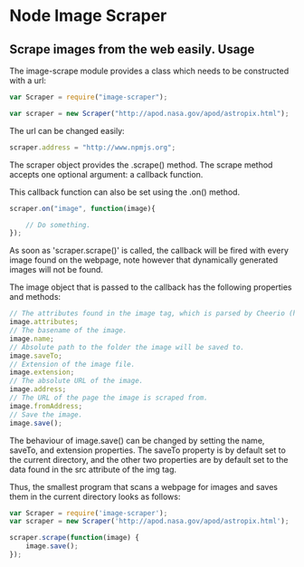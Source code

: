 Node Image Scraper
========================
Scrape images from the web easily.
Usage
------------------------
The image-scrape module provides a class which needs to be constructed with a url:
```JavaScript
var Scraper = require("image-scraper");

var scraper = new Scraper("http://apod.nasa.gov/apod/astropix.html");
```
The url can be changed easily:
```JavaScript
scraper.address = "http://www.npmjs.org";
```
The scraper object provides the .scrape() method.
The scrape method accepts one optional argument: a callback function.

This callback function can also be set using the .on() method.

```JavaScript
scraper.on("image", function(image){

	// Do something.	
});
```
As soon as 'scraper.scrape()' is called, the callback will be fired with every image found on the webpage, note however that dynamically generated images will not be found.

The image object that is passed to the callback has the following properties and methods:
```JavaScript
// The attributes found in the image tag, which is parsed by Cheerio (https://npmjs.org/package/cheerio).
image.attributes;
// The basename of the image.
image.name;
// Absolute path to the folder the image will be saved to.
image.saveTo;
// Extension of the image file.
image.extension;
// The absolute URL of the image.
image.address;
// The URL of the page the image is scraped from.
image.fromAddress;
// Save the image.
image.save();
```
The behaviour of image.save() can be changed by setting the name, saveTo, and extension properties.
The saveTo property is by default set to the current directory, and the other two properties are by default set to the data found in the src attribute of the img tag.

Thus, the smallest program that scans a webpage for images and saves them in the current directory looks as follows:
```JavaScript
var Scraper = require('image-scraper');
var scraper = new Scraper('http://apod.nasa.gov/apod/astropix.html');

scraper.scrape(function(image) { 
	image.save();
});
```
